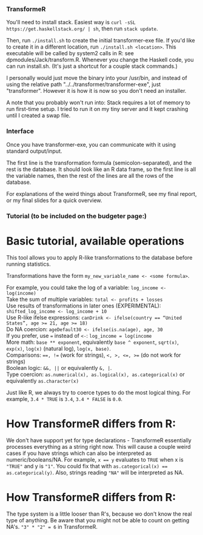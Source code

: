 ### TransformeR

You'll need to install stack. Easiest way is `curl -sSL https://get.haskellstack.org/ | sh`, then run `stack update`.

Then, run `./install.sh` to create the initial transformer-exe file. If you'd like to create it in a different location, run `./install.sh <location>`. This executable will be called by system2 calls in R: see dpmodules/Jack/transform.R. Whenever you change the Haskell code, you can run install.sh. (It's just a shortcut for a couple stack commands.)

I personally would just move the binary into your /usr/bin, and instead of using the relative path "../../transformer/transformer-exe", just "transformer". However it is how it is now so you don't need an installer.

A note that you probably won't run into: Stack requires a lot of memory to run first-time setup. I tried to run it on my tiny server and it kept crashing until I created a swap file.

### Interface

Once you have transformer-exe, you can communicate with it using standard output/input.

The first line is the transformation formula (semicolon-separated), and the rest is the database. It should look like an R data frame, so the first line is all the variable names, then the rest of the lines are all the rows of the database.

For explanations of the weird things about TransformeR, see my final report, or my final slides for a quick overview.

### Tutorial (to be included on the budgeter page:)

# Basic tutorial, available operations

This tool allows you to apply R-like transformations to the database before running statistics.

Transformations have the form `my_new_variable_name <- <some formula>`.

For example, you could take the log of a variable: `log_income <- log(income)`  
Take the sum of multiple variables: `total <- profits + losses`  
Use results of transformations in later ones (EXPERIMENTAL): `shifted_log_income <- log_income + 10`  
Use R-like ifelse expressions: `canDrink <- ifelse(country == “United States”, age >= 21, age >= 18)`  
Do NA coercion: `ageDefault30 <- ifelse(is.na(age), age, 30`  
If you prefer, use `=` instead of `<-`: `log_income = log(income`  
More math: `base ** exponent`, equivalently `base ^ exponent`, `sqrt(x)`, `exp(x)`, `log(x)` (natural log), `log(x, base)`.  
Comparisons: `==, !=` (work for strings), `<, >, <=, >=` (do not work for strings)  
Boolean logic: `&&, ||` or equivalently `&, |`.  
Type coercion: `as.numerical(x), as.logical(x), as.categorical(x)` or equivalently `as.character(x)`  

Just like R, we always try to coerce types to do the most logical thing.
For example, `3.4 * TRUE` is `3.4`, `3.4 * FALSE` is `0.0`.

# How TransformeR differs from R:

We don't have support yet for type declarations - TransformeR essentially processes everything as a string right now. This will cause a couple weird cases if you have strings which can also be interpreted as numeric/booleans/NA.
For example, `x == y` evaluates to `TRUE` when x is `"TRUE"` and y is `"1"`. You could fix that with `as.categorical(x) == as.categorical(y)`. Also, strings reading `"NA"` will be interpreted as NA.

# How TransformeR differs from R:
The type system is a little looser than R's, because wo don't know the real type of anything. Be aware that you might not be able to count on getting NA's. `"3" * "2" = 6` in TransformeR.

